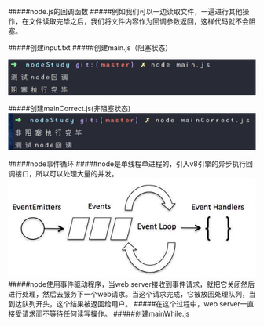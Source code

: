 #####node.js的回调函数
#####例如我们可以一边读取文件，一遍进行其他操作，在文件读取完毕之后，我们将文件内容作为回调参数返回，这样代码就不会阻塞。

#####创建input.txt
#####创建main.js（阻塞状态）

<img src="img/zs.png"></img>

#####创建mainCorrect.js(非阻塞状态)
<img src="img/fzs.png"></img>

#####node事件循环
#####node是单线程单进程的，引入v8引擎的异步执行回调接口，所以可以处理大量的并发。
<img src="img/event_loop.jpg"></img>
#####node使用事件驱动程序，当web server接收到事件请求，就把它关闭然后进行处理，然后去服务下一个web请求。当这个请求完成，它被放回处理队列，当到达队列开头，这个结果被返回给用户。
#####在这个过程中，web server一直接受请求而不等待任何读写操作。
#####创建mainWhile.js


